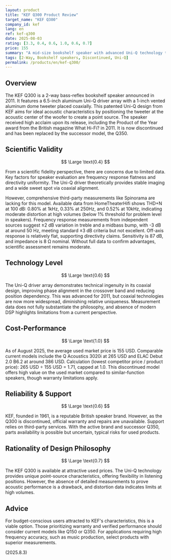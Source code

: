 ```yaml
---
layout: product
title: "KEF Q300 Product Review"
target_name: "KEF Q300"
company_id: kef
lang: en
ref: kef-q300
date: 2025-08-03
rating: [3.3, 0.4, 0.6, 1.0, 0.6, 0.7]
price: 155
summary: "A mid-size bookshelf speaker with advanced Uni-Q technology that shows good theoretical promise, but limited objective measurement data raises questions about its performance."
tags: [2-Way, Bookshelf speakers, Discontinued, Uni-Q]
permalink: /products/en/kef-q300/
---
```

## Overview

The KEF Q300 is a 2-way bass-reflex bookshelf speaker announced in 2011. It features a 6.5-inch aluminum Uni-Q driver array with a 1-inch vented aluminum dome tweeter placed coaxially. This patented Uni-Q design from KEF aims for ideal acoustic characteristics by positioning the tweeter at the acoustic center of the woofer to create a point source. The speaker received high acclaim upon its release, including the Product of the Year award from the British magazine What Hi-Fi? in 2011. It is now discontinued and has been replaced by the successor model, the Q350.

## Scientific Validity

$$ \Large \text{0.4} $$

From a scientific fidelity perspective, there are concerns due to limited data. Key factors for speaker evaluation are frequency response flatness and directivity uniformity. The Uni-Q driver theoretically provides stable imaging and a wide sweet spot via coaxial alignment.

However, comprehensive third-party measurements like Spinorama are lacking for this model. Available data from HomeTheaterHifi shows THD+N at 100 dB: 0.80% at 1kHz, 0.33% at 250Hz, and 0.52% at 10kHz, indicating moderate distortion at high volumes (below 1% threshold for problem level in speakers). Frequency response measurements from independent sources suggest ±2 dB variation in treble and a midbass bump, with -3 dB at around 50 Hz, meeting standard ±3 dB criteria but not excellent. Off-axis response is relatively flat, supporting directivity claims. Sensitivity is 87 dB, and impedance is 8 Ω nominal. Without full data to confirm advantages, scientific assessment remains moderate.

## Technology Level

$$ \Large \text{0.6} $$

The Uni-Q driver array demonstrates technical ingenuity in its coaxial design, improving phase alignment in the crossover band and reducing position dependency. This was advanced for 2011, but coaxial technologies are now more widespread, diminishing relative uniqueness. Measurement data does not fully substantiate the philosophy, and absence of modern DSP highlights limitations from a current perspective.

## Cost-Performance

$$ \Large \text{1.0} $$

As of August 2025, the average used market price is 155 USD. Comparable current models include the Q Acoustics 3020i at 265 USD and ELAC Debut 2.0 B6.2 at around 386 USD. Calculation (lowest competitor price / product price): 265 USD ÷ 155 USD = 1.71, capped at 1.0. This discontinued model offers high value on the used market compared to similar-function speakers, though warranty limitations apply.

## Reliability & Support

$$ \Large \text{0.6} $$

KEF, founded in 1961, is a reputable British speaker brand. However, as the Q300 is discontinued, official warranty and repairs are unavailable. Support relies on third-party services. With the active brand and successor Q350, parts availability is possible but uncertain, typical risks for used products.

## Rationality of Design Philosophy

$$ \Large \text{0.7} $$

The KEF Q300 is available at attractive used prices. The Uni-Q technology provides unique point-source characteristics, offering flexibility in listening positions. However, the absence of detailed measurements to prove acoustic performance is a drawback, and distortion data indicates limits at high volumes.

## Advice

For budget-conscious users attracted to KEF's characteristics, this is a viable option. Those prioritizing warranty and verified performance should consider current models like Q150 or Q350. For applications requiring high frequency accuracy, such as music production, select products with superior measurements.

(2025.8.3)
